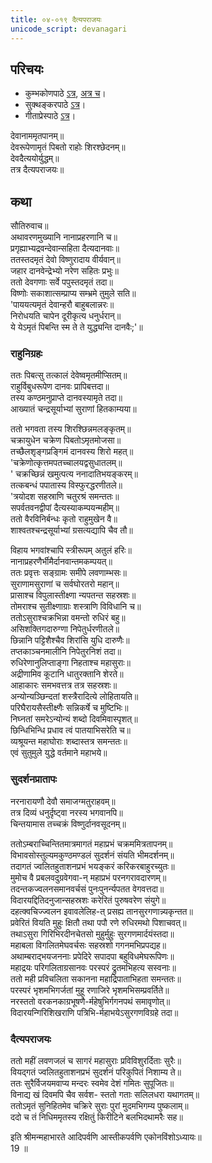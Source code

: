 ```yaml
---  
title: ०४-०१९ दैत्यपराजयः
unicode_script: devanagari
---  
```


## परिचयः
- कुम्भकोणपाठे [ऽत्र](https://archive.org/details/mahAbhArata-kumbhakoNam/page/n369), [अत्र च](https://sanskritdocuments.org/mirrors/mahabharata/mbhK/mahabharata-k-01-sa.html)।
- सुक्थङ्करपाठे [ऽत्र](http://bombay.indology.info/mahabharata/text/UD/MBh01.txt)।
- गीताप्रेस्पाठे [ऽत्र](https://archive.org/stream/mahabharata01ramauoft#page/564/mode/2up)।

देवानाममृतपानम्॥  
देवरूपेणामृतं पिबतो राहोः शिरश्छेदनम्॥  
देवदैत्ययोर्युद्धम्॥  
तत्र दैत्यपराजयः॥  

## कथा

सौतिरुवाच॥  
अथावरणमुख्यानि नानाप्रहरणानि च॥  
प्रगृह्याभ्यद्रवन्देवान्सहिता दैत्यदानवाः॥  
ततस्तदमृतं देवो विष्णुरादाय वीर्यवान्॥  
जहार दानवेन्द्रेभ्यो नरेण सहितः प्रभुः॥  
ततो देवगणाः सर्वे पपुस्तदमृतं तदा॥  
विष्णोः सकाशात्सम्प्राप्य सम्भ्रमे तुमुले सति॥  
'पाययत्यमृतं देवान्हरौ बाहुबलान्नरः॥  
निरोधयति चापेन दूरीकृत्य धनुर्धरान्॥  
ये येऽमृतं पिबन्ति स्म ते ते युद्ध्यन्ति दानवैः;'॥  

### राहुनिग्रहः
ततः पिबत्सु तत्कालं देवेष्वमृतमीप्सितम्॥  
राहुर्विबुधरूपेण दानवः प्रापिबत्तदा॥  
तस्य कण्ठमनुप्राप्ते दानवस्यामृते तदा॥  
आख्यातं चन्द्रसूर्याभ्यां सुराणां हितकाम्यया॥  

ततो भगवता तस्य शिरश्छिन्नमलङ्कृतम्॥  
चक्रायुधेन चक्रेण पिबतोऽमृतमोजसा॥  
तच्छैलशृङ्गप्रङ्गिमं दानवस्य शिरो महत्॥  
'चक्रेणोत्कृत्तमपतच्चालयद्वसुधातलम्॥  
' चक्रच्छिन्नं खमुत्पत्य ननादातिभयङ्करम्॥  
तत्कबन्धं पपातास्य विस्फुरद्धरणीतले॥  
'त्रयोदश सहस्राणि चतुरश्रं समन्ततः॥  
सपर्वतवनद्वीपां दैत्यस्याकम्पयन्महीम्॥  
ततो वैरविनिर्बन्धः कृतो राहुमुखेन वै॥  
शाश्वतश्चन्द्रसूर्याभ्यां ग्रसत्यद्यापि चैव तौ॥  

विहाय भगवांश्चापि स्त्रीरूपम् अतुलं हरिः॥  
नानाप्रहरणैर्भीमैर्दानवान्तमकम्पयत्॥  
ततः प्रवृत्तः सङ्ग्रामः समीपे लवणाम्भसः॥  
सुराणामसुराणां च सर्वघोरतरो महान्॥  
प्रासाश्च विपुलास्तीक्ष्णा न्यपतन्त सहस्रशः॥  
तोमराश्च सुतीक्ष्णाग्राः शस्त्राणि विविधानि च॥  
ततोऽसुराश्चक्रभिन्ना वमन्तो रुधिरं बहु॥  
असिशक्तिगदारुग्णा निपेतुर्धरणीतले॥  
छिन्नानि पट्टिशैश्चैव शिरांसि युधि दारुणैः॥  
तप्तकाञ्चनमालीनि निपेतुरनिशं तदा॥  
रुधिरेणानुलिप्ताङ्गा निहताश्च महासुराः॥  
अद्रीणामिव कूटानि धातुरक्तानि शेरते॥  
आहाकारः समभवत्तत्र तत्र सहस्रशः॥  
अन्योन्यञ्छिन्दतां शस्त्रैरादित्ये लोहितायति॥  
परिघैरायसैस्तीक्ष्णैः सन्निकर्षे च मुष्टिभिः॥  
निघ्नतां समरेऽन्योन्यं शब्दो दिवमिवास्पृशत्॥  
छिन्धिभिन्धि प्रधाव त्वं पातयाभिसरेति च॥  
व्यश्रूयन्त महाघोराः शब्दास्तत्र समन्ततः॥  
एवं सुतुमुले युद्धे वर्तमाने महाभये॥  

### सुदर्शनप्रातापः
नरनारायणौ देवौ समाजग्मतुराहवम्॥  
तत्र दिव्यं धनुर्दृष्ट्वा नरस्य भगवानपि॥  
चिन्तयामास तच्चक्रं विष्णुर्दानवसूदनम्॥  

ततोऽम्बराच्चिन्तितमात्रमागतं महाप्रभं चक्रममित्रतापनम्॥  
विभावसोस्तुल्यमकुण्ठमण्डलं सुदर्शनं संयति भीमदर्शनम्॥  
तदागतं ज्वलितहुताशनप्रभं भयङ्करं करिकरबाहुरच्युतः॥  
मुमोच वै प्रबलवदुग्रवेगवा\-न् महाप्रभं परनगरावदारणम्॥  
तदन्तकज्वलनसमानवर्चसं पुनःपुनर्न्यपतत वेगवत्तदा॥  
विदारयद्दितिदनुजान्सहस्रशः करेरितं पुरुषवरेण संयुगे॥  
दहत्क्वचिज्ज्वलन इवावलेलिह\-त् प्रसह्य तानसुरगणान्न्यकृन्तत॥  
प्रवेरितं वियति मुहुः क्षितौ तथा पपौ रणे रुधिरमथो पिशाचवत्॥  
तथाऽसुरा गिरिभिरदीनचेतसो मुहुर्मुहुः सुरगणमार्दयंस्तदा॥  
महाबला विगलितमेघवर्चसः सहस्रशो गगनमभिप्रपद्यह॥  
अथाम्बराद्भयजननाः प्रपेदिरे सपादपा बहुविधमेघरूपिणः॥  
महाद्रयः परिगलिताग्रसानवः परस्परं द्रुतमभिहत्य सस्वनाः॥  
ततो मही प्रविचलिता सकानना महाद्रिपाताभिहता समन्ततः॥  
परस्परं भृशमभिगर्जतां मुहू रणाजिरे भृशमभिसम्प्रवर्तिते॥  
नरस्ततो वरकनकाग्रभूषणै\-र्महेषुभिर्गगनपथं समावृणोत्॥  
विदारयन्गिरिशिखराणि पत्रिभि\-र्महाभयेऽसुरगणविग्रहे तदा॥  

### दैत्यपराजयः
ततो महीं लवणजलं च सागरं महासुराः प्रविविशुरर्दिताः सुरैः॥  
वियद्गतं ज्वलितहुताशनप्रभं सुदर्शनं परिकुपितं निशाम्य ते॥  
ततः सुरैर्विजयमवाप्य मन्दरः स्वमेव देशं गमितः सुपूजितः॥  
विनाद्य खं दिवमपि चैव सर्वश\- स्ततो गताः सलिलधरा यथागतम्॥  
ततोऽमृतं सुनिहितमेव चक्रिरे सुराः पुरां मुदमभिगम्य पुष्कलाम्॥  
ददो च तं निधिममृतस्य रक्षितुं किरीटिने बलभिदथामरैः सह॥  

इति श्रीमन्महाभारते आदिपर्वणि आस्तीकपर्वणि एकोनविंशोऽध्यायः॥  
19 ॥  
